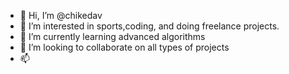 - 👋 Hi, I’m @chikedav
- 👀 I’m interested in sports,coding, and doing freelance projects.
- 🌱 I’m currently learning advanced algorithms
- 💞️ I’m looking to collaborate on all types of projects
- 📫

<!---
chikedav/chikedav is a ✨ special ✨ repository because its `README.md` (this file) appears on your GitHub profile.
You can click the Preview link to take a look at your changes.
--->
